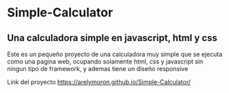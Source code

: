 # Simple-Calculator
## Una calculadora simple en javascript, html y css

Este es un pequeño proyecto de una calculadora muy simple que se ejecuta como una pagina web, ocupando solamente html, css y javascript sin ningun tipo de framework, y ademas tiene un diseño responsive

Link del proyecto https://arelymoron.github.io/Simple-Calculator/
